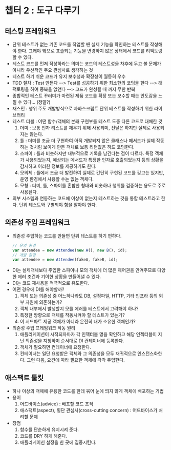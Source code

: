 # 챕터 2 : 도구 다루기

## 테스팅 프레임워크

* 단위 테스트가 없는 기존 코드를 작업할 떈 실제 기능을 확인하는 테스트를 작성해야 한다. 그래야 밖으로 표출되는 기능을 변경하지 않은 상태에서 코드를 리팩토링할 수 있다.
* 테스트 코드를 먼저 작성하라는 의미는 코드의 테스트성을 차후에 두고 볼 문제가 아니라 우선적인 주요 관심사로 생각하는 것
* 테스트 하기 쉬운 코드가 유지 보수성과 확장성이 월등히 우수
* TDD 절차 : Test 만든다 --> Test를 성공하기 위한 최소한의 코딩을 한다 --> 래팩토링을 하여 중복을 없앤다 --> 코드가 완성될 때 까지 무한 반복
* 종합적인 테스트 꾸러미가 마련된 제품 코드를 확장 또는 보수할 때는 안도감을 느낄 수 있다... (정말?)
* 재스민 : 행위 주도 개발방식으로 자바스크립트 단위 테스트를 작성하기 위한 라이브러리
* 테스트 더블 : 어떤 함수/객체의 본래 구현부를 테스트 도중 다른 코드로 대체한 것
  1. 더미 : 보통 인자 리스트를 채우기 위해 사용되며, 전달은 하지만 실제로 사용되지는 않는다.
  2. 틀 : 더미를 조금 더 구현하여 아직 개발되지 않은 클래스나 메서드가 실제 작동하는 것처럼 보이게 만든 객체로 보통 리턴값은 하드 코딩한다.
  3. 스파이 : 틀과 비슷하지만 내부적으로 기록을 남긴다는 점이 다르다. 특정 객체가 사용되었는지, 예상되는 메서드가 특정한 인자로 호출되었는지 등의 상황을 감시하고 이러한 정보를 제공하기도 한다.
  4. 모의체 : 틀에서 조금 더 발전하여 실제로 간단히 구현된 코드를 갖고는 있지만, 운영 환경에서 사용할 수는 없는 객체다.
  5. 모형 : 더미, 틀, 스파이를 혼합한 형태와 비숫하나 행위를 검증하는 용도로 주로 사용된다.
* 외부 시스템과 연동하는 코드에 이상이 없는지 테스트하는 것을 통합 테스트라고 한다. 단위 테스트와 구별되야 함을 알아야 한다.

## 의존성 주입 프레임워크

* 의존성 주입하는 코드를 만들면 단위 테스트를 하기 편하다.
  ```javascript
  // 운영 환경
  var attendee = new Attendee(new A(), new B(), id);
  // 개발 환경
  var attendee = new Attendee(fakeA, fakeB, id);
  ```
* DI는 실제객체보다 주입한 스파이나 모의 객체에 더 많은 제어권을 안겨주므로 다양한 에러 조건과 기이한 상황을 만들어낼 수 있다.
* DI는 코드 재사용을 적극적으로 유도한다.
* 어떤 경우에 DI를 해야할까?
  1. 객체 또는 의존성 중 어느하나라도 DB, 설정파일, HTTP, 기타 인프라 등의 외부 자원에 의존하는가?
  2. 객체 내부에서 발생할지 모를 에러를 테스트에서 고려해야 하나?
  3. 특정한 방향으로 객체를 작동시켜야 할 테스트가 있는가?
  4. 이 서드파트 제공 객체가 아니라 온전히 내가 소유한 객체인가?
* 의존성 주입 프레임워크 작동 원리
  1. 애플리케이션이 시작되자마자 각 인젝터블 명을 확인하고 해당 인젝터블이 지난 의존성을 지칭하며 순서대로 DI 컨테이너에 등록한다.
  2. 객체가 필요하면 컨테이너에 요청한다.
  3. 컨테이너는 일단 요청받은 객체와 그 의존성을 모두 재귀적으로 인스턴스화한다. 그런 다음, 요건에 따라 필요한 객체에 각각 주입한다.
  
## 애스팩트 툴킷

* 하나 이상의 객체에 유용한 코드를 한데 묶어 눈에 띄지 않게 객체에 배포하는 기법
* 용어
  1. 어드바이스(advice) : 배포할 코드 조직
  2. 애스팩트(aspect), 횡단 관심사(cross-cutting concern) : 어드바이스가 처리할 문제
* 장점
  1. 함수를 단순하게 유지시켜 준다.
  2. 코드를 DRY 하게 해준다.
  3. 애플리케이션 설정을 한 곳에 집중시킨다.
